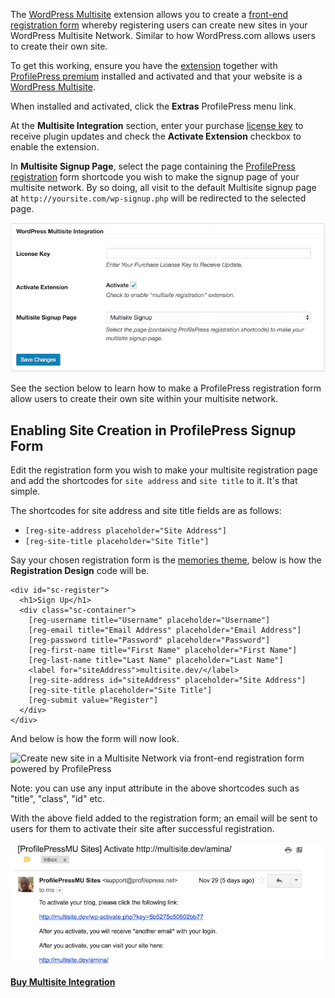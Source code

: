 The [WordPress Multisite](http://profilepress.net/downloads/multisite) extension allows you to create a [front-end registration form](../build/registration-form.md) whereby registering users can create new sites in your WordPress Multisite Network. Similar to how WordPress.com allows users to create their own site.

To get this working, ensure you have the [extension](https://profilepress.net/downloads/multisite/) together with [ProfilePress premium](http://profilepress.net/pricing/) installed and activated and that your website is a [WordPress Multisite](https://codex.wordpress.org/Create_A_Network).

When installed and activated, click the **Extras** ProfilePress menu link.


At the **Multisite Integration** section, enter your purchase [license key](http://profilepress.net/downloads/multisite/) to receive plugin updates and check the **Activate Extension** checkbox to enable the extension.


In **Multisite Signup Page**, select the page containing the [ProfilePress registration](../build/registration-form.md) form shortcode you wish to make the signup page of your multisite network. By so doing, all visit to the default Multisite signup page at  `http://yoursite.com/wp-signup.php` will be redirected to the selected page.


![Activate WordPress Multisite Integration](img/wp-multisite-integration-settings.png)

See the section below to learn how to make a ProfilePress registration form allow users to create their own site within your multisite network.


## Enabling Site Creation in ProfilePress Signup Form 

Edit the registration form you wish to make your multisite registration page and add the shortcodes for `site address` and `site title` to it. It's that simple.


The shortcodes for site address and site title fields are as follows:

* `[reg-site-address placeholder="Site Address"]`
* `[reg-site-title placeholder="Site Title"]`

Say your chosen registration form is the [memories theme](https://profilepress.net/downloads/memories-registration-theme/), below is how the **Registration Design** code will be.

```
<div id="sc-register">
  <h1>Sign Up</h1>
  <div class="sc-container">
    [reg-username title="Username" placeholder="Username"]
    [reg-email title="Email Address" placeholder="Email Address"]
    [reg-password title="Password" placeholder="Password"]
    [reg-first-name title="First Name" placeholder="First Name"]
    [reg-last-name title="Last Name" placeholder="Last Name"]
    <label for="siteAddress">multisite.dev/</label>
    [reg-site-address id="siteAddress" placeholder="Site Address"]
    [reg-site-title placeholder="Site Title"]
    [reg-submit value="Register"]
  </div>
</div>
```

And below is how the form will now look.

![Create new site in a Multisite Network via front-end registration form powered by ProfilePress](https://profilepress-523b.kxcdn.com/wp-content/uploads/edd/2016/12/create-new-site-network-multisite-1.png)

Note: you can use any input attribute in the above shortcodes such as "title", "class", "id" etc.

With the above field added to the registration form; an email will be sent to users for them to activate their site after successful registration.

![Activate new site of WordPress Multisite](img/activate-wordpress-multisite-site.png)

<a href="https://profilepress.net/downloads/multisite/?ref=multisite_doc">
 <div class="buy-now-green">
      <strong>Buy Multisite Integration</strong>
 </div>
</a>

